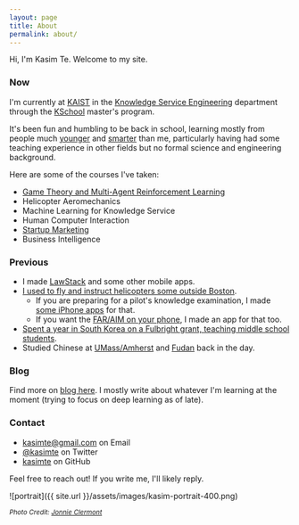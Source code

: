 ```yaml
---
layout: page
title: About
permalink: about/
---
```


Hi, I'm Kasim Te. Welcome to my site.

### Now

I'm currently at [KAIST](http://www.kaist.edu) in
the [Knowledge Service Engineering](https://kse.kaist.ac.kr/)
department through the [KSchool](https://kschool.kaist.ac.kr/)
master's program.

It's been fun and humbling to be back in school, learning mostly from
people
much
[younger](https://www.linkedin.com/in/gauvain-marseille-409ab1152/)
and [smarter](https://github.com/Zymrael) than me, particularly having
had some teaching experience in other fields but no formal science and
engineering background.

Here are some of the courses I've taken:

* [Game Theory and Multi-Agent Reinforcement Learning](https://github.com/Jkparkaist/IE801)
* Helicopter Aeromechanics
* Machine Learning for Knowledge Service
* Human Computer Interaction
* [Startup Marketing](https://sites.google.com/view/startupmarketing/KEI540)
* Business Intelligence

### Previous

* I made [LawStack](https://www.lawstack.com) and some other mobile apps.
* [I used to fly and instruct helicopters some outside Boston](/flying).
  * If you are preparing for a pilot's knowledge examination, I made [some iPhone apps](https://duckduckgo.com/?q=faa+test+prep+tekk+innovations+app+store&t=brave&ia=web) for that.
  * If you want the [FAR/AIM on your phone](https://apps.apple.com/us/app/far-aim-by-lawstack/id328979186), I made an app for that too.
* [Spent a year in South Korea on a Fulbright grant, teaching middle school students](https://www.umass.edu/newsoffice/article/two-umass-amherst-students-receive-fulbright-grants).
* Studied Chinese at [UMass/Amherst](http://www.umass.edu) and [Fudan](https://www.fudan.edu.cn/en/) back in the day.

### Blog

Find more on [blog here](blog/). I mostly write about whatever I'm learning
at the moment (trying to focus on deep learning as of late).


### Contact

- [kasimte@gmail.com](mailto://kasimte@gmail.com) on Email
- [@kasimte](https://twitter.com/kasimte) on Twitter
- [kasimte](https://github.com/kasimte) on GitHub

Feel free to reach out! If you write me, I'll likely reply.

![portrait]({{ site.url }}/assets/images/kasim-portrait-400.png)

<small><i>Photo Credit: [Jonnie Clermont](https://www.linkedin.com/in/jonathan-clermont-baa09064/)</i></small>
